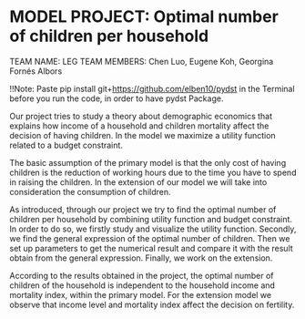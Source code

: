 # MODEL PROJECT: Optimal number of children per household

TEAM NAME: LEG
TEAM MEMBERS: Chen Luo, Eugene Koh, Georgina Fornés Albors

!!Note: Paste pip install git+https://github.com/elben10/pydst in the Terminal before you run the code, in order to have pydst Package.

Our project tries to study a theory about demographic economics that explains how income of a household and children mortality affect the decision of having children. In the model we maximize a utility function related to a budget constraint. 

The basic assumption of the primary model is that the only cost of having children is the reduction of working hours due to the time you have to spend in raising the children. In the extension of our model we will take into consideration the consumption of children.

As introduced, through our project we try to find the optimal number of children per household by combining utility function and budget constraint. In order to do so, we firstly study and visualize the utility function. Secondly, we find the general expression of the optimal number of children. Then we set up parameters to get the numerical result and compare it with the result obtain from the general expression. Finally, we work on the extension.

According to the results obtained in the project, the optimal number of children of the household is independent to the household income and mortality index, within the primary model. For the extension model we observe that income level and mortality index affect the decision on fertility.